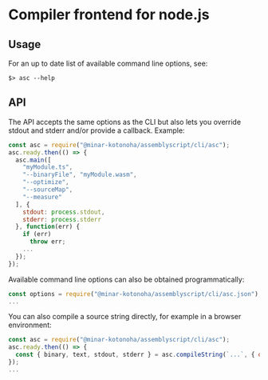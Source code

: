 # Compiler frontend for node.js

## Usage

For an up to date list of available command line options, see:

```
$> asc --help
```

## API

The API accepts the same options as the CLI but also lets you override stdout and stderr and/or provide a callback. Example:

```js
const asc = require("@minar-kotonoha/assemblyscript/cli/asc");
asc.ready.then(() => {
  asc.main([
    "myModule.ts",
    "--binaryFile", "myModule.wasm",
    "--optimize",
    "--sourceMap",
    "--measure"
  ], {
    stdout: process.stdout,
    stderr: process.stderr
  }, function(err) {
    if (err)
      throw err;
    ...
  });
});
```

Available command line options can also be obtained programmatically:

```js
const options = require("@minar-kotonoha/assemblyscript/cli/asc.json");
...
```

You can also compile a source string directly, for example in a browser environment:

```js
const asc = require("@minar-kotonoha/assemblyscript/cli/asc");
asc.ready.then(() => {
  const { binary, text, stdout, stderr } = asc.compileString(`...`, { optimize: 2 });
});
...
```
